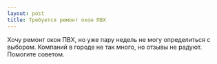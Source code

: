 ```yaml
---
layout: post 
title: Требуется ремонт окон ПВХ 
--- 
```

Хочу ремонт окон ПВХ, но уже пару недель не могу определиться с выбором. Компаний в городе не так много, но отзывы не радуют. Помогите советом.
